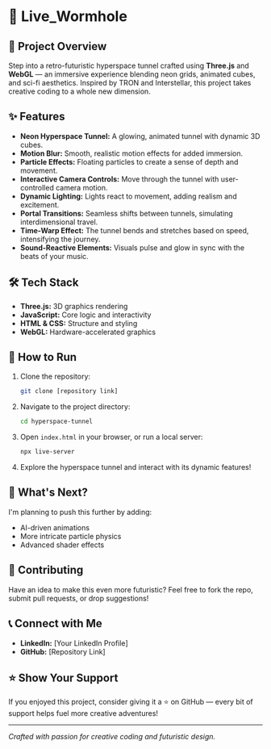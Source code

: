 # 🚀 Live_Wormhole

## 🌌 Project Overview
Step into a retro-futuristic hyperspace tunnel crafted using **Three.js** and **WebGL** — an immersive experience blending neon grids, animated cubes, and sci-fi aesthetics. Inspired by TRON and Interstellar, this project takes creative coding to a whole new dimension.

## ✨ Features
- **Neon Hyperspace Tunnel:** A glowing, animated tunnel with dynamic 3D cubes.
- **Motion Blur:** Smooth, realistic motion effects for added immersion.
- **Particle Effects:** Floating particles to create a sense of depth and movement.
- **Interactive Camera Controls:** Move through the tunnel with user-controlled camera motion.
- **Dynamic Lighting:** Lights react to movement, adding realism and excitement.
- **Portal Transitions:** Seamless shifts between tunnels, simulating interdimensional travel.
- **Time-Warp Effect:** The tunnel bends and stretches based on speed, intensifying the journey.
- **Sound-Reactive Elements:** Visuals pulse and glow in sync with the beats of your music.

## 🛠️ Tech Stack
- **Three.js:** 3D graphics rendering
- **JavaScript:** Core logic and interactivity
- **HTML & CSS:** Structure and styling
- **WebGL:** Hardware-accelerated graphics

## 🚧 How to Run
1. Clone the repository:
   ```bash
   git clone [repository link]
   ```
2. Navigate to the project directory:
   ```bash
   cd hyperspace-tunnel
   ```
3. Open `index.html` in your browser, or run a local server:
   ```bash
   npx live-server
   ```
4. Explore the hyperspace tunnel and interact with its dynamic features!

## 🌠 What's Next?
I'm planning to push this further by adding:
- AI-driven animations
- More intricate particle physics
- Advanced shader effects

## 🤝 Contributing
Have an idea to make this even more futuristic? Feel free to fork the repo, submit pull requests, or drop suggestions!

## 📞 Connect with Me
- **LinkedIn:** [Your LinkedIn Profile]
- **GitHub:** [Repository Link]

## ⭐ Show Your Support
If you enjoyed this project, consider giving it a ⭐ on GitHub — every bit of support helps fuel more creative adventures!

---

*Crafted with passion for creative coding and futuristic design.*


